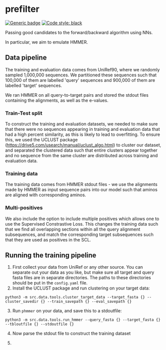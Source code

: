 # prefilter
[![Generic badge](https://img.shields.io/badge/Contributions-Welcome-brightgreen.svg)](CONTRIBUTING.md)
<a href="https://github.com/psf/black"><img alt="Code style: black" src="https://img.shields.io/badge/code%20style-black-000000.svg"></a>

Passing good candidates to the forward/backward algorithm using NNs.

In particular, we aim to emulate HMMER.


## Data pipeline 

The training and evaluation data comes from UniRef90, where we randomly sampled 1,000,000 sequences. 
We partitioned these sequences such that 100,000 of them are labelled 'query' sequences and 900,000 of them are labelled 'target' sequences. 

We ran HMMER on all query-to-target pairs and stored the stdout files containing the alignments, as well as the e-values.

### Train-Test split 
To construct the training and evaluation datasets, we needed to make sure that there were no sequences appearing in training and evaluation data that had a high percent similarity, as this is likely to lead to overfitting. To ensure this, we used the UCLUST package (https://drive5.com/usearch/manual/uclust_algo.html) to cluster our dataset, and separated the clustered data such that entire clusters appear together and no sequence from the same cluster are distributed across training and evaluation data. 

### Training data
The training data comes from HMMER stdout files - we use the alignments made by HMMER as input sequence pairs into our model such that aminos are aligned with corresponding aminos. 

### Multi-positives 
We also include the option to include multiple positives which allows one to use the Supervised Constrastive Loss. This changes the training data such that we find all overlapping sections within all the query alignment subsequences, and match the corresponding target subsequences such that they are used as positives in the SCL. 

## Running the training pipeline 

1) First collect your data from UniRef or any other source. You can separate out your data as you like, but make sure all target and query fasta files are in separate directories. The paths to these directories should be put in the `config.yaml` file. 
2) Install the UCLUST package and run clustering on your target data: 

`python3 -m src.data.tools.cluster_target_data --target_fasta {} --cluster_savedir {} --train_savepath {} --eval_savepath {}`

3) Run `phmmer` on your data, and save this to a stdoutfile: 

`python3 -m src.data.tools.run_hmmer --query_fasta {} --target_fasta {} --tbloutfile {} --stdoutfile {}`

4) Now parse the stdout file to construct the training dataset 





4) 
